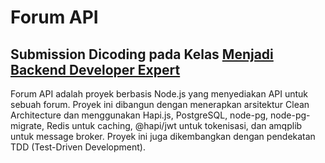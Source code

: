 # Forum API
## Submission Dicoding pada Kelas [Menjadi Backend Developer Expert](https://www.dicoding.com/academies/276)
Forum API adalah proyek berbasis Node.js yang menyediakan API untuk sebuah forum. Proyek ini dibangun dengan menerapkan arsitektur Clean Architecture dan menggunakan Hapi.js, PostgreSQL, node-pg, node-pg-migrate, Redis untuk caching, @hapi/jwt untuk tokenisasi, dan amqplib untuk message broker. Proyek ini juga dikembangkan dengan pendekatan TDD (Test-Driven Development).
